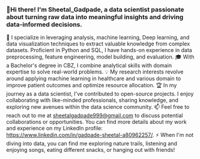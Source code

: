 ### 👋Hi there! I'm Sheetal_Gadpade, a data scientist passionate about turning raw data into meaningful insights and driving data-informed decisions.



🔬 I specialize in leveraging analysis, machine learning, Deep learning, and data visualization techniques to extract valuable knowledge from complex datasets. Proficient in Python and SQL, I have hands-on experience in data preprocessing, feature engineering, model building, and evaluation.
🎓 With a Bachelor's degree in CBZ, I combine analytical skills with domain expertise to solve real-world problems.
💡 My research interests revolve around applying machine learning in healthcare and various domain to improve patient outcomes and optimize resource allocation.
🏆 In my journey as a data scientist, I've contributed to open-source projects. I enjoy collaborating with like-minded professionals, sharing knowledge, and exploring new avenues within the data science community.
📫 Feel free to reach out to me at sheetalgadpade999@gmail.com to discuss potential collaborations or opportunities. You can find more details about my work and experience on my LinkedIn profile: https://www.linkedin.com/in/gadpade-sheetal-a80962257/.
⚡ When I'm not diving into data, you can find me exploring nature trails, listening and enjoying songs, eating different snacks, or hanging out with friends!

